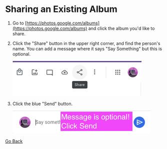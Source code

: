 # Sharing an Existing Album

1. Go to [https://photos.google.com/albums](https://photos.google.com/albums) and click the album you'd like to share.
2. Click the "Share" button in the upper right corner, and find the person's name. You can add a message where it says "Say Something" but this is optional.

    !["Share Album"](./img/share-button-alt.png)
3. Click the blue "Send" button.

    !["Share Message"](./img/share-message.png)

[Go Back](./index.md)